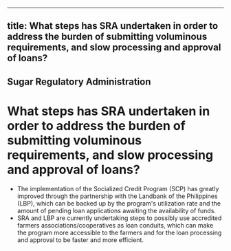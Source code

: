 --- 
 title: What steps has SRA undertaken in order to address the burden of submitting voluminous requirements, and slow processing and approval of loans?
 ---

## Sugar Regulatory Administration

# What steps has SRA undertaken in order to address the burden of submitting voluminous requirements, and slow processing and approval of loans?


 - The implementation of the Socialized Credit Program (SCP) has greatly improved through the partnership with the Landbank of the Philippines (LBP), which can be backed up by the program's utilization rate and the amount of pending loan applications awaiting the availability of funds. 
 - SRA and LBP are currently undertaking steps to possibly use accredited farmers associations/cooperatives as loan conduits, which can make the program more accessible to the farmers and for the loan processing and  approval to be faster and more efficient.
